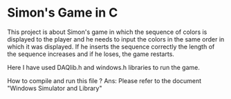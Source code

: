 # Simon's Game in C

This project is about Simon's game in which the sequence of colors is displayed to the player and he needs to input the colors in the same order in which it was displayed.
If he inserts the sequence correctly the length of the sequence increases and if he loses, the game restarts.

Here I have used DAQlib.h and windows.h libraries to run the game.

How to compile and run this file ?
Ans: Please refer to the document "Windows Simulator and Library"
